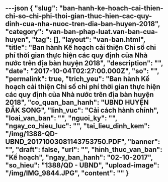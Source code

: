 ---json
{
    "slug": "ban-hanh-ke-hoach-cai-thien-chi-so-chi-phi-thoi-gian-thuc-hien-cac-quy-dinh-cua-nha-nuoc-tren-dia-ban-huyen-2018",
    "category": "van-ban-phap-luat.van-ban-cua-huyen",
    "tag": [],
    "layout": "van-ban.html",
    "title": "Ban hành Kế hoạch cải thiện Chỉ số chi phí thời gian thực hiện các quy định của Nhà nước trên địa bàn huyện 2018",
    "description": "",
    "date": "2017-10-04T02:27:00.000Z",
    "so": "",
    "permalink": true,
    "trich_yeu": "Ban hành Kế hoạch cải thiện Chỉ số chi phí thời gian thực hiện các quy định của Nhà nước trên địa bàn huyện 2018",
    "co_quan_ban_hanh": "UBND HUYỆN ĐẮK SONG",
    "linh_vuc": "Cải cách hành chính",
    "loai_van_ban": "",
    "nguoi_ky": "",
    "ngay_co_hieu_luc": "",
    "tai_lieu_dinh_kem": "/img/1388-QD-UBND_20171003081143753750.PDF",
    "banner": "",
    "draft": false,
    "url": "",
    "hinh_thuc_van_ban": "Kế hoạch",
    "ngay_ban_hanh": "02-10-2017",
    "so_hieu": "1388/QD - UBND",
    "upload-image": "/img/IMG_9844.JPG",
    "__content__": ""
}
---
<p><img alt="" src="/img/IMG_9837.JPG" /></p>

<p><img alt="" src="/img/IMG_9838.JPG" /></p>

<p><img alt="" src="/img/IMG_9839.JPG" /></p>

<p><img alt="" src="/img/IMG_9840.JPG" /></p>

<p><img alt="" src="/img/IMG_9841.JPG" /></p>

<p><img alt="" src="/img/IMG_9842.JPG" /></p>

<p><img alt="" src="/img/IMG_9843.JPG" /></p>

<p><img alt="" src="/img/IMG_9844.JPG" /></p>

